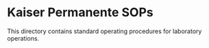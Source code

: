 # Kaiser Permanente SOPs

This directory contains standard operating procedures for laboratory operations.
